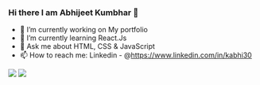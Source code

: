 ### Hi there I am Abhijeet Kumbhar 👋

- 🔭 I’m currently working on My portfolio
- 🌱 I’m currently learning React.Js
- 💬 Ask me about HTML, CSS & JavaScript
- 📫 How to reach me: 
          Linkedin - @https://www.linkedin.com/in/kabhi30
          
 <img src="https://github-readme-stats.vercel.app/api?username=Abhijeet2121&show_icons=true&theme=tokyonight">
 
 <img src="https://github-readme-stats.vercel.app/api/top-langs/?username=Abhijeet2121&exclude_repo=github-readme-stats,anuraghazra.github.io">

